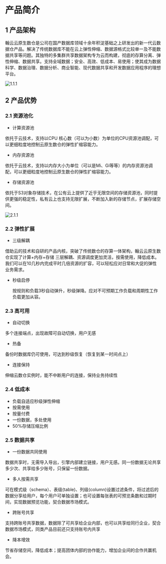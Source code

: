 # 产品简介

## 1 产品架构

翰云云原生数仓是公司在国产数据库领域十余年积淀基础之上研发出的新一代云数据仓产品。解决了传统数据库不能在云上弹性伸缩、数据源格式比较单一及不能数据共享等问题。其独特的多集群共享数据架构专为云而构建，彻底的存算分离、弹性伸缩、数据共享。支持全域数据；安全、高效、低成本、易使用；使其成为数据科学、数据治理、数据分析、商业智能、现代数据共享和开发数据应用程序的理想平台。

![1.1.1](../../数据库最新修订文档/markdown文档/翰云产品简介/翰云分布式数据库产品简介图片/1.1.1.png)  

## 2 产品优势

### 2.1 资源池化

- 计算资源池

依托于云技术，支持以CPU 核心数（可以为小数）为单位的CPU资源池调配，可以更细粒度地控制云原生数仓的弹性扩缩容能力。

- 内存资源池

依托于云技术，支持以内存大小为单位（可以是Mi、Gi等等）的内存资源池调配，可以更细粒度地控制云原生数仓的弹性扩缩容能力。

- 存储资源池

依托于S3对象存储技术，在公有云上提供了近乎无限空间的存储资源池，同时提供更强的稳定性，私有云上也支持无限扩展，不断加入新的存储节点，扩展存储空间。

![2.1.1](%E7%BF%B0%E4%BA%91%E5%88%86%E5%B8%83%E5%BC%8F%E6%95%B0%E6%8D%AE%E5%BA%93%E4%BA%A7%E5%93%81%E7%AE%80%E4%BB%8B%E5%9B%BE%E7%89%87/2.1.1.png) 

### 2.2 弹性扩展

- 三级解耦

借助云的技术和自研的产品内核，突破了传统数仓的存算一体架构，翰云云原生数仓实现了计算+内存+存储 三层解耦、资源调度更加灵活，按需使用，降低成本。我们可以在10几秒内完成平时几倍资源的扩容，可以轻松应对日常和大促的弹性业务需求。

- 秒级启停

  按规则和负载3秒自动弹升，秒级弹降。应对不可预期工作负载和周期性工作负载更加从容。

  

### 2.3 高可用

- 自动切换

多个连接端点，出现故障可自动切换，用户无感

- 热备

备份时数据库仍可使用，可达到秒级恢复（恢复到某一时间点上）

- 连接保持

伸缩云数仓实例时，能不中断用户的连接，保持业务持续性

### 2.4  低成本

- 负载自适应秒级弹性伸缩
- 按需使用
- 按量付费
- 一份数据，多处使用
- 50%存储压缩比例

### 2.5 数据共享

- 一份数据共同使用

数据共享时，无需导入导出，引擎内部建立链接，用户无感。同一份数据无论共享多少次、共享给多少账号，只保留一份数据。

- 多人按需共享

可在模式级（schema）、表级(table)、列级(column)设置过滤条件，将过滤后的数据分享给用户，每个用户可单独设置；也可设置每张表的可预览条数和过期时间，实现数据预览功能，契合数据市场模式。

-  跨账号共享

支持跨账号共享数据，数据除了可共享给企业内部，也可以共享给同行企业，契合数据市场模式，同类产品目前还只支持账号内共享

- 降本增效

节省存储空间，降低成本；提高团体内部的协作能力，增加企业间的合作共赢机会。



